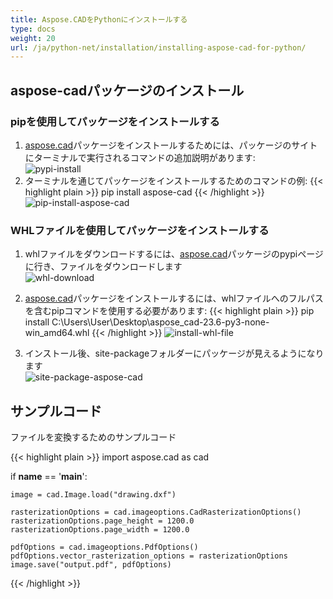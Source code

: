 ```yaml
---
title: Aspose.CADをPythonにインストールする
type: docs
weight: 20
url: /ja/python-net/installation/installing-aspose-cad-for-python/
---
```


## **aspose-cadパッケージのインストール**

### pipを使用してパッケージをインストールする

1. [aspose.cad](https://pypi.org/project/aspose-cad/)パッケージをインストールするためには、パッケージのサイトにターミナルで実行されるコマンドの追加説明があります:<br/>
![pypi-install](/cad/_assets/python-net/install/pypi-aspose-cad.png)
2. ターミナルを通じてパッケージをインストールするためのコマンドの例:
{{< highlight plain >}}
pip install aspose-cad
{{< /highlight >}}
![pip-install-aspose-cad](/cad/_assets/python-net/install/pip-install-aspose.png)

### WHLファイルを使用してパッケージをインストールする

1. whlファイルをダウンロードするには、[aspose.cad](https://pypi.org/project/aspose-cad/#files)パッケージのpypiページに行き、ファイルをダウンロードします<br/>
![whl-download](/cad/_assets/python-net/install/download-whl-file.png)<br/>
2. [aspose.cad](https://pypi.org/project/aspose-cad/)パッケージをインストールするには、whlファイルへのフルパスを含むpipコマンドを使用する必要があります:
{{< highlight plain >}}
pip install C:\Users\User\Desktop\aspose_cad-23.6-py3-none-win_amd64.whl
{{< /highlight >}}
![install-whl-file](/cad/_assets/python-net/install/install-whl-file-terminal.png)

3. インストール後、site-packageフォルダーにパッケージが見えるようになります<br/>
![site-package-aspose-cad](/cad/_assets/python-net/install/site-package-aspose.png)

## サンプルコード
ファイルを変換するためのサンプルコード

{{< highlight plain >}}
import aspose.cad as cad

if __name__ == '__main__':
    
    image = cad.Image.load("drawing.dxf")

    rasterizationOptions = cad.imageoptions.CadRasterizationOptions()
    rasterizationOptions.page_height = 1200.0
    rasterizationOptions.page_width = 1200.0
    
    pdfOptions = cad.imageoptions.PdfOptions()
    pdfOptions.vector_rasterization_options = rasterizationOptions
    image.save("output.pdf", pdfOptions)
{{< /highlight >}}
